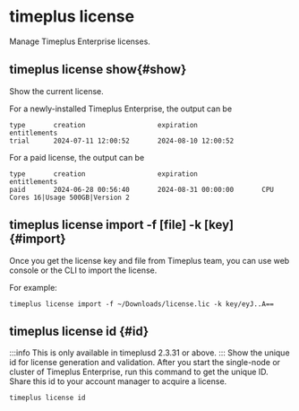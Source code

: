 # timeplus license
Manage Timeplus Enterprise licenses.

## timeplus license show{#show}
Show the current license.

For a newly-installed Timeplus Enterprise, the output can be
```
type       creation                  expiration                entitlements
trial      2024-07-11 12:00:52       2024-08-10 12:00:52
```

For a paid license, the output can be
```
type       creation                  expiration                entitlements
paid       2024-06-28 00:56:40       2024-08-31 00:00:00       CPU Cores 16|Usage 500GB|Version 2
```

## timeplus license import -f [file] -k [key] {#import}
Once you get the license key and file from Timeplus team, you can use web console or the CLI to import the license.

For example:
```
timeplus license import -f ~/Downloads/license.lic -k key/eyJ..A==
```

## timeplus license id {#id}
:::info
This is only available in timeplusd 2.3.31 or above.
:::
Show the unique id for license generation and validation. After you start the single-node or cluster of Timeplus Enterprise, run this command to get the unique ID. Share this id to your account manager to acquire a license.
```
timeplus license id
```

